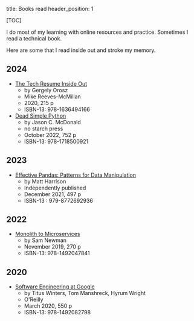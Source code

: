 title: Books read
header_position: 1

[TOC]

I do most of my learning with online resources and practice. Sometimes I read a technical book.

Here are some that I read inside out and stroke my memory.

## 2024

* [The Tech Resume Inside Out](https://thetechresume.com/)
    * by Gergely Orosz
    * Mike Reeves-McMillan
    * 2020, 215 p
    * ISBN-13: 978-1636494166
* [Dead Simple Python](https://nostarch.com/dead-simple-python)
    * by Jason C. McDonald
    * no starch press
    * October 2022, 752 p
    * ISBN-13: 978-1718500921

## 2023 

* [Effective Pandas: Patterns for Data Manipulation](https://store.metasnake.com/effective-pandas1-book)
    * by Matt Harrison
    * Independently published
    * December 2021, 497 p
    * ISBN-13 : 979-8772692936 

## 2022

* [Monolith to Microservices](https://www.oreilly.com/library/view/monolith-to-microservices/9781492047834/)
    * by Sam Newman
    * November 2019, 270 p 
    * ISBN-13: 978-1492047841 
  
## 2020

* [Software Engineering at Google](https://www.oreilly.com/library/view/software-engineering-at/9781492082781/)
    * by Titus Winters, Tom Manshreck, Hyrum Wright
    * O'Reilly
    * March 2020, 550 p 
    * ISBN-13: 978-1492082798